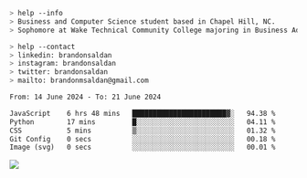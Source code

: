 ````bash
> help --info
> Business and Computer Science student based in Chapel Hill, NC.
> Sophomore at Wake Technical Community College majoring in Business Administration.
````

````bash
> help --contact
> linkedin: brandonsaldan
> instagram: brandonsaldan
> twitter: brandonsaldan
> mailto: brandonmsaldan@gmail.com
````

<!--START_SECTION:waka-->

```txt
From: 14 June 2024 - To: 21 June 2024

JavaScript    6 hrs 48 mins   ███████████████████████▓░   94.38 %
Python        17 mins         █░░░░░░░░░░░░░░░░░░░░░░░░   04.11 %
CSS           5 mins          ▒░░░░░░░░░░░░░░░░░░░░░░░░   01.32 %
Git Config    0 secs          ░░░░░░░░░░░░░░░░░░░░░░░░░   00.18 %
Image (svg)   0 secs          ░░░░░░░░░░░░░░░░░░░░░░░░░   00.01 %
```

<!--END_SECTION:waka-->

![](https://komarev.com/ghpvc/?username=brandonsaldan&color=6A8AFF)
